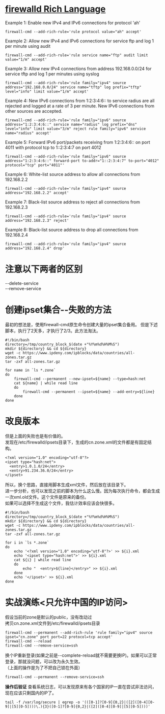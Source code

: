 # [firewalld Rich Language](https://fedoraproject.org/wiki/Features/FirewalldRichLanguage)

Example 1: Enable new IPv4 and IPv6 connections for protocol 'ah'
```
firewall-cmd --add-rich-rule='rule protocol value="ah" accept'
```
Example 2: Allow new IPv4 and IPv6 connections for service ftp and log 1 per minute using audit
```
firewall-cmd --add-rich-rule='rule service name="ftp" audit limit value="1/m" accept'
```
Example 3: Allow new IPv4 connections from address 192.168.0.0/24 for service tftp and log 1 per minutes using syslog
```
firewall-cmd --add-rich-rule='rule family="ipv4" source address="192.168.0.0/24" service name="tftp" log prefix="tftp" level="info" limit value="1/m" accept'
```
Example 4: New IPv6 connections from 1:2:3:4:6:: to service radius are all rejected and logged at a rate of 3 per minute. New IPv6 connections from other sources are accepted.
```
firewall-cmd --add-rich-rule='rule family="ipv6" source address="1:2:3:4:6::" service name="radius" log prefix="dns" level="info" limit value="3/m" reject rule family="ipv6" service name="radius" accept'
```
Example 5: Forward IPv6 port/packets receiving from 1:2:3:4:6:: on port 4011 with protocol tcp to 1::2:3:4:7 on port 4012
```
firewall-cmd --add-rich-rule='rule family="ipv6" source address="1:2:3:4:6::" forward-port to-addr="1::2:3:4:7" to-port="4012" protocol="tcp" port="4011"'
```
Example 6: White-list source address to allow all connections from 192.168.2.2
```
firewall-cmd --add-rich-rule='rule family="ipv4" source address="192.168.2.2" accept'
```
Example 7: Black-list source address to reject all connections from 192.168.2.3
```
firewall-cmd --add-rich-rule='rule family="ipv4" source address="192.168.2.3" reject'
```
Example 8: Black-list source address to drop all connections from 192.168.2.4
```
firewall-cmd --add-rich-rule='rule family="ipv4" source address="192.168.2.4" drop'
```


# 注意以下两者的区别
--delete-service</br>
--remove-service

# 创建ipset集合--失败的方法
最初的想法是，使用firewall-cmd原生命令创建大量的ipset集合备用。
但是下述脚本，执行了2天多，才执行了2/3。此方法淘汰。
```
#!/bin/bash
directory=/tmp/country_block_$(date +"%Y%m%d%H%M%S")
mkdir ${directory} && cd ${directory}
wget -c https://www.ipdeny.com/ipblocks/data/countries/all-zones.tar.gz
tar -zxf all-zones.tar.gz

for name in `ls *.zone`
do
    firewall-cmd --permanent --new-ipset=${name} --type=hash:net
    cat ${name} | while read line
    do
        firewall-cmd --permanent --ipset=${name} --add-entry=${line}
    done
done
```
# 改良版本
但是上面的失败也是有价值的。</br>
发现在/etc/firewalld/ipsets目录下，生成的cn.zone.xml的文件都是有固定结构。</br>
```
<?xml version="1.0" encoding="utf-8"?>
<ipset type="hash:net">
  <entry>1.0.1.0/24</entry>
  <entry>91.234.36.0/24</entry>
</ipset>
```
所以，换个思路，直接用脚本生成xml文件，然后放在该目录下。</br>
进一步分析，也可以发现之前的脚本为什么这么慢。因为每次执行命令，都会生成一次xml.old文件。这个文件是原来的备份。</br>
如果可以选择不生成这个文件，我估计效率应该会快很多。

```
#!/bin/bash
directory=/tmp/country_block_$(date +"%Y%m%d%H%M%S")
mkdir ${directory} && cd ${directory}
wget -c https://www.ipdeny.com/ipblocks/data/countries/all-zones.tar.gz
tar -zxf all-zones.tar.gz

for i in `ls *.zone`
do
    echo '<?xml version="1.0" encoding="utf-8"?>' >> ${i}.xml
    echo '<ipset type="hash:net">' >> ${i}.xml
    cat ${i} | while read line
    do
        echo "  <entry>${line}</entry>" >> ${i}.xml
    done
    echo '</ipset>' >> ${i}.xml
done
```

# 实战演练<只允许中国的IP访问>
假设当前的zone是默认的public，没有改动过</br>
拷贝cn.zone.xml文件到/etc/firewalld/ipsets目录
```
firewall-cmd --permanent --add-rich-rule 'rule family="ipv4" source ipset="cn.zone" port port=22 protocol=tcp accept'
firewall-cmd --reload
firewall-cmd --remove-service=ssh
```
换个IP重新登录(如果之前是--complete-reload就不需要更换IP)。如果可以正常登录，那就没问题，可以改为永久生效。</br>
（上面的操作是为了不把自己锁在外面）
```
firewall-cmd --permanent --remove-service=ssh
```

**操作后验证**
查看系统日志，可以发现原来有各个国家的IP一直在尝试非法访问，现在应该只剩国内的IP了。</br>
```
tail -f /var/log/secure | egrep -o '(([0-1]?[0-9]{0,2}|([2]([0-4][0-9]|[5][0-5])))\.){3}([0-1]?[0-9]{0,2}|([2]([0-4][0-9]|[5][0-5])))'
```
